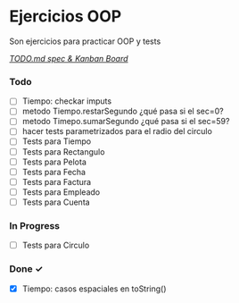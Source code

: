 # Ejercicios OOP

Son ejercicios para practicar OOP y tests

<em>[TODO.md spec & Kanban Board](https://bit.ly/3fCwKfM)</em>

### Todo

- [ ] Tiempo: checkar imputs  
- [ ] metodo Tiempo.restarSegundo ¿qué pasa si el sec=0?  
- [ ] metodo Timepo.sumarSegundo ¿qué pasa si el sec=59?  
- [ ] hacer tests parametrizados para el radio del circulo  
- [ ] Tests para Tiempo  
- [ ] Tests para Rectangulo  
- [ ] Tests para Pelota  
- [ ] Tests para Fecha  
- [ ] Tests para Factura  
- [ ] Tests para Empleado  
- [ ] Tests para Cuenta  

### In Progress

- [ ] Tests para Circulo  

### Done ✓

- [x] Tiempo: casos espaciales en toString()  

